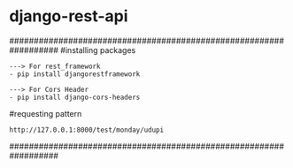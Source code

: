# django-rest-api

##################################################################
#installing packages 

```
---> For rest_framework
- pip install djangorestframework

---> For Cors Header
- pip install django-cors-headers

```
#requesting pattern

```
http://127.0.0.1:8000/test/monday/udupi

```
##################################################################
